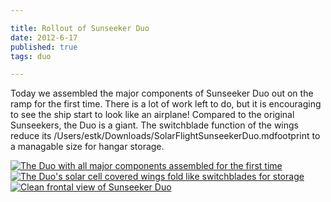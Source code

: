 ```yaml
---

title: Rollout of Sunseeker Duo
date: 2012-6-17
published: true
tags: duo

---
```


Today we assembled the major components of Sunseeker Duo out on the ramp for the first time. There is a lot of work left to do, but it is encouraging to see the ship start to look like an airplane! Compared to the original Sunseekers, the Duo is a giant. The switchblade function of the wings reduce its /Users/estk/Downloads/SolarFlightSunseekerDuo.mdfootprint to a managable size for hangar storage. 

<div class="photoset">


<a href="/articles/6-17-12/Sunseeker_Duo_067_corr.jpg" rel="gal-6-17-12" title="The Duo with all major components assembled for the first time">
  <img src="/articles/6-17-12/thumbs/Sunseeker_Duo_067_corr.jpg" alt= "The Duo with all major components assembled for the first time" \>
</a>




<a href="/articles/6-17-12/079_small.jpg" rel="gal-6-17-12" title="The Duo's solar cell covered wings fold like switchblades for storage">
  <img src="/articles/6-17-12/thumbs/079_small.jpg" alt= "The Duo's solar cell covered wings fold like switchblades for storage" \>
</a>



<a href="/articles/6-17-12/head_on.jpg" rel="gal-6-17-12" title="Clean frontal view of Sunseeker Duo">
  <img src="/articles/6-17-12/thumbs/head_on.jpg" alt= "Clean frontal view of Sunseeker Duo" \>
</a>


</div>


